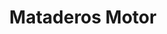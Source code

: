 ---
title: "Mataderos Motor"
url: /ciudad-autonoma-de-buenos-aires/mataderos-motor-avenida-rivadavia/
shop: Autohaus
---